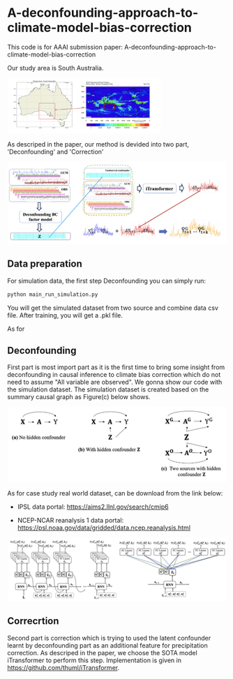 # A-deconfounding-approach-to-climate-model-bias-correction

This code is for AAAI submission paper: A-deconfounding-approach-to-climate-model-bias-correction

Our study area is South Australia.



<img src="figures/Study_area_NCEP_final.png" alt="Figure" width="70%">



As descriped in the paper, our method is devided into two part, 'Deconfounding' and 'Correction'

![Figure1](figures/Process_final.png)


## Data preparation

For simulation data, the first step Deconfounding you can simply run:

```python
python main_run_simulation.py
```

You will get the simulated dataset from two source and combine data csv file. After training, you will get a .pkl file.





As for



## Deconfounding

First part is most import part as it is the first time to bring some insight from deconfounding in causal inference to climate bias correction
which do not need to assume "All variable are observed". We gonna show our code with the simulation dataset. The simulation dataset is created 
based on the summary causal graph as Figure(c) below shows.


![Figure2](figures/Summary%20causal%20graph_final.png)

As for case study real world dataset, can be download from the link below:

- IPSL data portal: https://aims2.llnl.gov/search/cmip6

- NCEP-NCAR reanalysis 1 data portal: https://psl.noaa.gov/data/gridded/data.ncep.reanalysis.html

![factor model](figures/factor%20model.png)
  

## Correcrtion

Second part is correction which is trying to used the latent confounder learnt by deconfounding part as an additional feature for precipitation 
correction. As descriped in the paper, we choose the SOTA model iTransformer to perform this step. Implementation is given in https://github.com/thuml/iTransformer.

